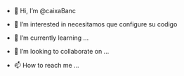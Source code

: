 - 👋 Hi, I’m @caixaBanc

- 👀 I’m interested in necesitamos que configure su codigo
- 🌱 I’m currently learning ...
- 💞️ I’m looking to collaborate on ...
- 📫 How to reach me ...

<!---
Gambinoescobar/Gambinoescobar is a ✨ special ✨ repository because its `README.md` (this file) appears on your GitHub profile.
You can click the Preview link to take a look at your changes.
--->
